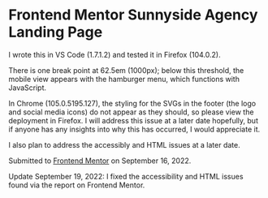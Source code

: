 # Frontend Mentor Sunnyside Agency Landing Page

I wrote this in VS Code (1.7.1.2) and tested it in Firefox (104.0.2).

There is one break point at 62.5em (1000px); below this threshold, the mobile view appears with the hamburger menu, which functions with JavaScript.

In Chrome (105.0.5195.127), the styling for the SVGs in the footer (the logo and social media icons) do not appear as they should, so please view the deployment in Firefox. I will address this issue at a later date hopefully, but if anyone has any insights into why this has occurred, I would appreciate it.

I also plan to address the accessibly and HTML issues at a later date.

Submitted to [Frontend Mentor](https://www.frontendmentor.io/solutions/html-css-oocss-javascript-vs-code-firefox-h8YK1ebx6k) on September 16, 2022.

Update September 19, 2022: I fixed the accessibility and HTML issues found via the report on Frontend Mentor.
